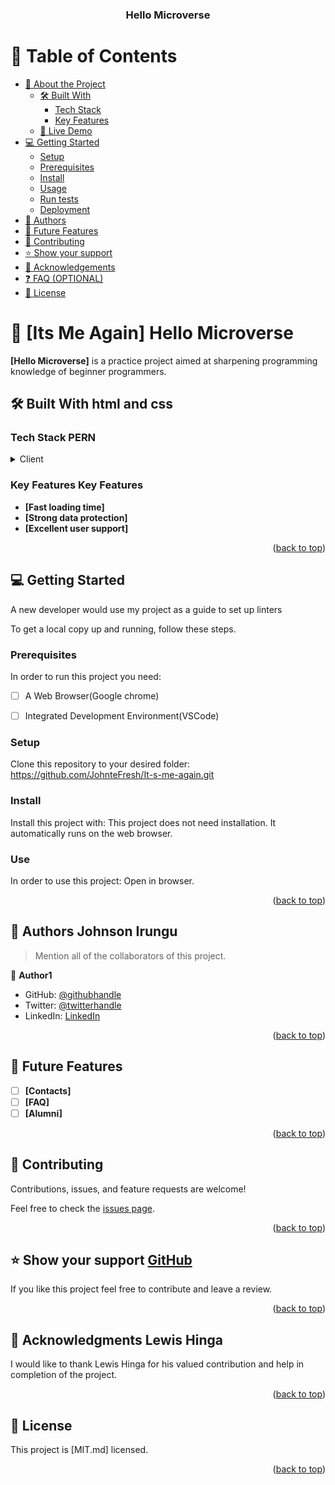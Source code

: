 <a name="readme-top"></a>

<!--
HOW TO USE:
This is an example of how you may give instructions on setting up your project locally.

Modify this file to match your project and remove sections that don't apply.

REQUIRED SECTIONS:
- Table of Contents
- About the Project
  - Built With
  - Live Demo
- Getting Started
- Authors
- Future Features
- Contributing
- Show your support
- Acknowledgements
- License

OPTIONAL SECTIONS:
- FAQ

After you're finished please remove all the comments and instructions!
-->

<div align="center">
  <h3><b>Hello Microverse</b></h3>

</div>

<!-- TABLE OF CONTENTS -->

# 📗 Table of Contents

- [📖 About the Project](#about-project)
  - [🛠 Built With](#built-with)
    - [Tech Stack](#tech-stack)
    - [Key Features](#key-features)
  - [🚀 Live Demo](#live-demo)
- [💻 Getting Started](#getting-started)
  - [Setup](#setup)
  - [Prerequisites](#prerequisites)
  - [Install](#install)
  - [Usage](#usage)
  - [Run tests](#run-tests)
  - [Deployment](#deployment)
- [👥 Authors](#authors)
- [🔭 Future Features](#future-features)
- [🤝 Contributing](#contributing)
- [⭐️ Show your support](#support)
- [🙏 Acknowledgements](#acknowledgements)
- [❓ FAQ (OPTIONAL)](#faq)
- [📝 License](#license)

<!-- PROJECT DESCRIPTION -->

# 📖 [Its Me Again] <a name="about-project">Hello Microverse</a>

**[Hello Microverse]** is a practice project aimed at sharpening programming knowledge of beginner programmers.

## 🛠 Built With <a name="built-with">html and css</a>

### Tech Stack <a name="tech-stack">PERN</a>

<details>
  <summary>Client</summary>
   <ul>
    <li><a href="https://developer.mozilla.org/en-US/docs/Web/HTML">HTML</a></li>
  </ul>
   <ul>
    <li><a href="https://developer.mozilla.org/en-US/docs/Web/CSS">CSS</a></li>
  </ul>
</details>

<!-- Features -->

### Key Features <a name="key-features">Key Features</a>

- **[Fast loading time]**
- **[Strong data protection]**
- **[Excellent user support]**

<p align="right">(<a href="#readme-top">back to top</a>)</p>

<!-- GETTING STARTED -->

## 💻 Getting Started <a name="getting-started"></a>

<p>A new developer would use my project as a guide to set up linters</p>

To get a local copy up and running, follow these steps.

### Prerequisites

In order to run this project you need:

- [ ] A Web Browser(Google chrome)
- [ ] Integrated Development Environment(VSCode)


### Setup

Clone this repository to your desired folder:
https://github.com/JohnteFresh/It-s-me-again.git

### Install

Install this project with:
This project does not need installation. It automatically runs on the web browser.



### Use

In order to use this project:
Open in browser.

<p align="right">(<a href="#readme-top">back to top</a>)</p>

<!-- AUTHORS -->

## 👥 Authors <a name="authors">Johnson Irungu</a>

> Mention all of the collaborators of this project.

👤 **Author1**

- GitHub: [@githubhandle](https://github.com/JohnteFresh)
- Twitter: [@twitterhandle](https://twitter.com/RoadKing254)
- LinkedIn: [LinkedIn](https://linkedin.com/in/linkedinhandle)

<p align="right">(<a href="#readme-top">back to top</a>)</p>

<!-- FUTURE FEATURES -->

## 🔭 Future Features <a name="future-features"></a>

- [ ] **[Contacts]**
- [ ] **[FAQ]**
- [ ] **[Alumni]**

<p align="right">(<a href="#readme-top">back to top</a>)</p>

<!-- CONTRIBUTING -->

## 🤝 Contributing <a name="contributing"></a>

Contributions, issues, and feature requests are welcome!

Feel free to check the [issues page](../../issues/).

<p align="right">(<a href="#readme-top">back to top</a>)</p>

<!-- SUPPORT -->

## ⭐️ Show your support <a name="support" href = "https://github.com/JohnteFresh">GitHub</a>

If you like this project feel free to contribute and leave a review.

<p align="right">(<a href="#readme-top">back to top</a>)</p>

<!-- ACKNOWLEDGEMENTS -->

## 🙏 Acknowledgments <a name="acknowledgements">Lewis Hinga</a>

I would like to thank Lewis Hinga for his valued contribution and help in completion of the project.

<p align="right">(<a href="#readme-top">back to top</a>)</p>

<!-- LICENSE -->

## 📝 License <a name="license"></a>

This project is [MIT.md] licensed.

<p align="right">(<a href="#readme-top">back to top</a>)</p>
